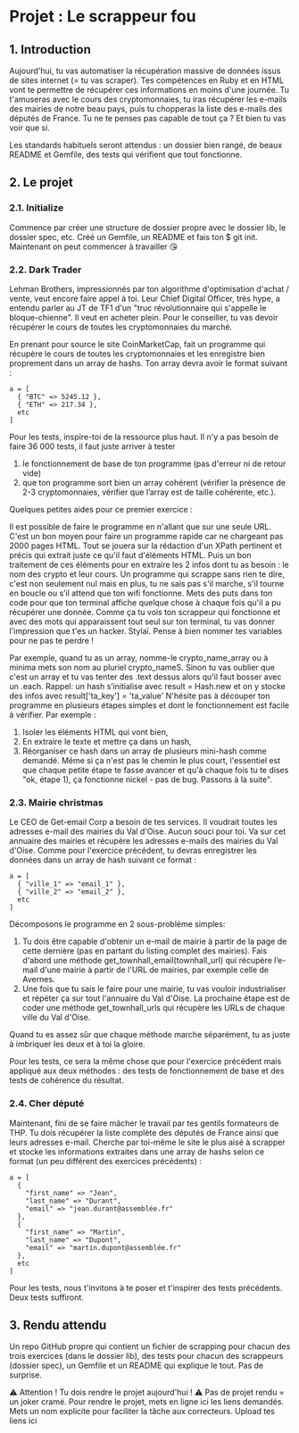 
# Projet : Le scrappeur fou

## 1. Introduction

Aujourd'hui, tu vas automatiser la récupération massive de données issus de sites internet (= tu vas scraper). Tes compétences en Ruby et en HTML vont te permettre de récupérer ces informations en moins d'une journée. Tu t'amuseras avec le cours des cryptomonnaies, tu iras récupérer les e-mails des mairies de notre beau pays, puis tu chopperas la liste des e-mails des députés de France. Tu ne te penses pas capable de tout ça ? Et bien tu vas voir que si.

Les standards habituels seront attendus : un dossier bien rangé, de beaux README et Gemfile, des tests qui vérifient que tout fonctionne.
## 2. Le projet
### 2.1. Initialize

Commence par créer une structure de dossier propre avec le dossier lib, le dossier spec, etc. Créé un Gemfile, un README et fais ton $ git init. Maintenant on peut commencer à travailler 😘
### 2.2. Dark Trader

Lehman Brothers, impressionnés par ton algorithme d'optimisation d'achat / vente, veut encore faire appel à toi. Leur Chief Digital Officer, très hype, a entendu parler au JT de TF1 d'un "truc révolutionnaire qui s'appelle le bloque-chienne". Il veut en acheter plein. Pour le conseiller, tu vas devoir récupérer le cours de toutes les cryptomonnaies du marché.

En prenant pour source le site CoinMarketCap, fait un programme qui récupère le cours de toutes les cryptomonnaies et les enregistre bien proprement dans un array de hashs.
Ton array devra avoir le format suivant :

    a = [
      { "BTC" => 5245.12 },
      { "ETH" => 217.34 }, 
      etc
    ]

Pour les tests, inspire-toi de la ressource plus haut. Il n'y a pas besoin de faire 36 000 tests, il faut juste arriver à tester 
1. le fonctionnement de base de ton programme (pas d'erreur ni de retour vide) 
2. que ton programme sort bien un array cohérent (vérifier la présence de 2-3 cryptomonnaies, vérifier que l’array est de taille cohérente, etc.).

Quelques petites aides pour ce premier exercice :


Il est possible de faire le programme en n'allant que sur une seule URL. C'est un bon moyen pour faire un programme rapide car ne chargeant pas 2000 pages HTML.
Tout se jouera sur la rédaction d'un XPath pertinent et précis qui extrait juste ce qu'il faut d'éléments HTML. Puis un bon traitement de ces éléments pour en extraire les 2 infos dont tu as besoin : le nom des crypto et leur cours.
Un programme qui scrappe sans rien te dire, c'est non seulement nul mais en plus, tu ne sais pas s'il marche, s'il tourne en boucle ou s’il attend que ton wifi fonctionne. Mets des puts dans ton code pour que ton terminal affiche quelque chose à chaque fois qu'il a pu récupérer une donnée. Comme ça tu vois ton scrappeur qui fonctionne et avec des mots qui apparaissent tout seul sur ton terminal, tu vas donner l'impression que t'es un hacker. Stylaï.
Pense à bien nommer tes variables pour ne pas te perdre ! 

Par exemple, quand tu as un array, nomme-le crypto_name_array ou à minima mets son nom au pluriel crypto_nameS. Sinon tu vas oublier que c'est un array et tu vas tenter des .text dessus alors qu'il faut bosser avec un .each.
Rappel: un hash s’initialise avec result = Hash.new et on y stocke des infos avec result['ta_key'] = 'ta_value'
N'hésite pas à découper ton programme en plusieurs étapes simples et dont le fonctionnement est facile à vérifier. Par exemple : 

1. Isoler les éléments HTML qui vont bien, 
2. En extraire le texte et mettre ça dans un hash, 
3. Réorganiser ce hash dans un array de plusieurs mini-hash comme demandé.
Même si ça n'est pas le chemin le plus court, l'essentiel est que chaque petite étape te fasse avancer et qu'à chaque fois tu te dises "ok, étape 1), ça fonctionne nickel - pas de bug. Passons à la suite".

### 2.3. Mairie christmas

Le CEO de Get-email Corp a besoin de tes services. Il voudrait toutes les adresses e-mail des mairies du Val d'Oise. Aucun souci pour toi. Va sur cet annuaire des mairies et récupère les adresses e-mails des mairies du Val d'Oise. Comme pour l'exercice précédent, tu devras enregistrer les données dans un array de hash suivant ce format :

    a = [
      { "ville_1" => "email_1" },
      { "ville_2" => "email_2" }, 
      etc
    ]

Décomposons le programme en 2 sous-problème simples:

1. Tu dois être capable d'obtenir un e-mail de mairie à partir de la page de cette dernière (pas en partant du listing complet des mairies). Fais d'abord une méthode get_townhall_email(townhall_url) qui récupère l’e-mail d'une mairie à partir de l'URL de mairies, par exemple celle de Avernes.
2. Une fois que tu sais le faire pour une mairie, tu vas vouloir industrialiser et répéter ça sur tout l'annuaire du Val d'Oise. La prochaine étape est de coder une méthode get_townhall_urls qui récupère les URLs de chaque ville du Val d'Oise.

Quand tu es assez sûr que chaque méthode marche séparément, tu as juste à imbriquer les deux et à toi la gloire.

Pour les tests, ce sera la même chose que pour l'exercice précédent mais appliqué aux deux méthodes : des tests de fonctionnement de base et des tests de cohérence du résultat.
### 2.4. Cher député

Maintenant, fini de se faire mâcher le travail par tes gentils formateurs de THP. Tu dois récupérer la liste complète des députés de France ainsi que leurs adresses e-mail. Cherche par toi-même le site le plus aisé à scrapper et stocke les informations extraites dans une array de hashs selon ce format (un peu différent des exercices précédents) :

    a = [
      { 
        "first_name" => "Jean",
        "last_name" => "Durant",
        "email" => "jean.durant@assemblée.fr"
      },
      { 
        "first_name" => "Martin",
        "last_name" => "Dupont",
        "email" => "martin.dupont@assemblée.fr"
      },
      etc
    ]

Pour les tests, nous t'invitons à te poser et t'inspirer des tests précédents. Deux tests suffiront.
## 3. Rendu attendu

Un repo GitHub propre qui contient un fichier de scrapping pour chacun des trois exercices (dans le dossier lib), des tests pour chacun des scrappeurs (dossier spec), un Gemfile et un README qui explique le tout. Pas de surprise.

⚠️ Attention ! Tu dois rendre le projet aujourd'hui ! ⚠️ Pas de projet rendu = un joker cramé.
Pour rendre le projet, mets en ligne ici les liens demandés. Mets un nom explicite pour faciliter la tâche aux correcteurs.
Upload tes liens ici
